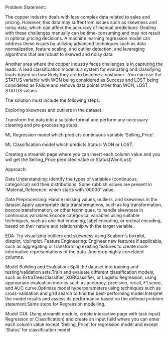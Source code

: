 Problem Statement:

The copper industry deals with less complex data related to sales and pricing. However, this data may suffer from issues such as skewness and noisy data, which can affect the accuracy of manual predictions. Dealing with these challenges manually can be time-consuming and may not result in optimal pricing decisions. A machine learning regression model can address these issues by utilizing advanced techniques such as data normalization, feature scaling, and outlier detection, and leveraging algorithms that are robust to skewed and noisy data.

Another area where the copper industry faces challenges is in capturing the leads. A lead classification model is a system for evaluating and classifying leads based on how likely they are to become a customer . You can use the STATUS variable with WON being considered as Success and LOST being considered as Failure and remove data points other than WON, LOST STATUS values.

The solution must include the following steps:

Exploring skewness and outliers in the dataset.

Transform the data into a suitable format and perform any necessary cleaning and pre-processing steps.

ML Regression model which predicts continuous variable ‘Selling_Price’.

ML Classification model which predicts Status: WON or LOST.

Creating a streamlit page where you can insert each column value and you will get the Selling_Price predicted value or Status(Won/Lost)

Approach:

Data Understanding: 
    Identify the types of variables (continuous, categorical) and their distributions. Some rubbish values are present in ‘Material_Reference’ which starts with ‘00000’ value.

Data Preprocessing:
    Handle missing values, outliers, and skewness in the dataset.Apply appropriate data transformations, such as log transformation, boxcox transformation, or other techniques, to handle skewness in continuous variables.Encode categorical variables using suitable techniques, such as one-hot encoding, label encoding, or ordinal encoding, based on their nature and relationship with the target variable.

EDA: 
   Try visualizing outliers and skewness using Seaborn’s boxplot, distplot, violinplot.
Feature Engineering: Engineer new features if applicable, such as aggregating or transforming existing features to create more informative representations of the data. And drop highly correlated columns.

Model Building and Evaluation: 
   Split the dataset into training and testing/validation sets.Train and evaluate different classification models, such as ExtraTreesClassifier, XGBClassifier, or Logistic Regression, using appropriate evaluation metrics such as accuracy, precision, recall, F1 score, and AUC curve.Optimize model hyperparameters using techniques such as cross-validation and grid search to find the best-performing model.Interpret the model results and assess its performance based on the defined problem statement.Same steps for Regression modelling.

Model GUI: 
   Using streamlit module, create interactive page with task input( Regression or Classification) and create an input field where you can enter each column value except ‘Selling_Price’ for regression model and except ‘Status’ for classification model
